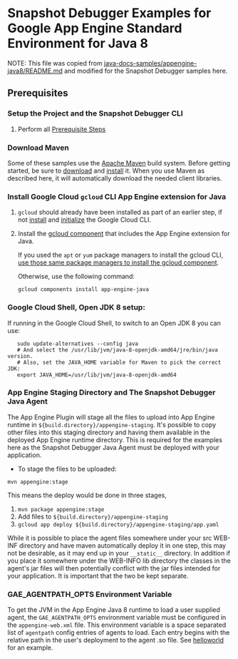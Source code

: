 # Snapshot Debugger Examples for Google App Engine Standard Environment for Java 8

NOTE: This file was copied from
[java-docs-samples/appengine-java8/README.md](https://github.com/GoogleCloudPlatform/java-docs-samples/blob/main/appengine-java8/README.md)
and modified for the Snapshot Debugger samples here.

## Prerequisites

### Setup the Project and the Snapshot Debugger CLI

1.  Perform all [Prerequisite Steps](../../app_engine_standard_prerequisites.md)

### Download Maven

Some of these samples use the [Apache Maven][maven] build system. Before
getting started, be sure to [download][maven-download] and
[install][maven-install] it.  When you use Maven as described here, it will
automatically download the needed client libraries.

[maven]: https://maven.apache.org
[maven-download]: https://maven.apache.org/download.cgi
[maven-install]: https://maven.apache.org/install.html

### Install Google Cloud `gcloud` CLI App Engine extension for Java

1. `gcloud` should already have been installed as part of an earlier step, if
   not [install][install-gcloud] and [initialize][initialize-gcloud] the Google
   Cloud CLI.
1. Install the [gcloud component][managing-components] that includes the App
   Engine extension for Java.

   If you used the `apt` or `yum` package managers to install the gcloud CLI,
   [use those same package managers to install the gcloud component][external-package-managers].

   Otherwise, use the following command:

   ```
   gcloud components install app-engine-java
   ```

[install-gcloud]: https://cloud.google.com/sdk/docs/install
[initialize-gcloud]: https://cloud.google.com/sdk/docs/initializing
[managing-components]: https://cloud.google.com/sdk/docs/managing-components
[external-package-managers]: https://cloud.google.com/sdk/docs/components#external_package_managers

### Google Cloud Shell, Open JDK 8 setup:

If running in the Google Cloud Shell, to switch to an Open JDK 8 you can use:

```
   sudo update-alternatives --config java
   # And select the /usr/lib/jvm/java-8-openjdk-amd64/jre/bin/java version.
   # Also, set the JAVA_HOME variable for Maven to pick the correct JDK:
   export JAVA_HOME=/usr/lib/jvm/java-8-openjdk-amd64
```

### App Engine Staging Directory and The Snapshot Debugger Java Agent

The App Engine Plugin will stage all the files to upload into App Engine runtime
in `${build.directory}/appengine-staging`. It's possible to copy other files
into this staging directory and having them available in the deployed App Engine
runtime directory. This is required for the examples here as the Snapshot
Debugger Java Agent must be deployed with your application.

- To stage the files to be uploaded:
```
mvn appengine:stage
```

This means the deploy would be done in three stages,
1. `mvn package appengine:stage`
2. Add files to `${build.directory}/appengine-staging`
3. `gcloud app deploy ${build.directory}/appengine-staging/app.yaml`

While it is possible to place the agent files somewhere under your src WEB-INF
directory and have maven automatically deploy it in one step, this may not be
desirable, as it may end up in your `__static__` directory. In addition if you
place it somewhere under the WEB-INFO lib directory the classes in the agent's
jar files will then potentially conflict with the jar files intended for your
application.  It is important that the two be kept separate.

### GAE_AGENTPATH_OPTS Environment Variable

To get the JVM in the App Engine Java 8 runtime to load a user supplied agent,
the `GAE_AGENTPATH_OPTS` environment variable must be configured in the
`appengine-web.xml` file. This environment variable is a space separated list of
`agentpath` config entries of agents to load. Each entry begins with the
relative path in the user's deployment to the agent .so file.  See
[helloworld](helloworld/README.md#deploy-the-application) for an example.
